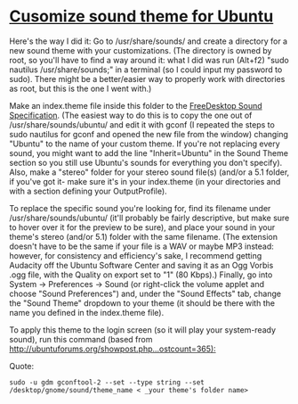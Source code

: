 # [Cusomize sound theme for Ubuntu](http://ubuntuforums.org/showthread.php?t=1325612)

Here's the way I did it: Go to /usr/share/sounds/ and create a directory for a new sound theme with your customizations. (The directory is owned by root, so you'll have to find a way around it: what I did was run (Alt+f2) "sudo nautilus /usr/share/sounds;" in a terminal (so I could input my password to sudo). There might be a better/easier way to properly work with directories as root, but this is the one I went with.)

Make an index.theme file inside this folder to the [FreeDesktop Sound Specification](http://0pointer.de/public/sound-theme-spec.html#background). (The easiest way to do this is to copy the one out of /usr/share/sounds/ubuntu/ and edit it with gconf (I repeated the steps to sudo nautilus for gconf and opened the new file from the window) changing "Ubuntu" to the name of your custom theme. If you're not replacing every sound, you might want to add the line "Inherit=Ubuntu" in the Sound Theme section so you still use Ubuntu's sounds for everything you don't specify). Also, make a "stereo" folder for your stereo sound file(s) (and/or a 5.1 folder, if you've got it- make sure it's in your index.theme (in your directories and with a section defining your OutputProfile).

To replace the specific sound you're looking for, find its filename under /usr/share/sounds/ubuntu/ (it'll probably be fairly descriptive, but make sure to hover over it for the preview to be sure), and place your sound in your theme's stereo (and/or 5.1) folder with the same filename. (The extension doesn't have to be the same if your file is a WAV or maybe MP3 instead: however, for consistency and efficiency's sake, I recommend getting Audacity off the Ubuntu Software Center and saving it as an Ogg Vorbis .ogg file, with the Quality on export set to "1" (80 Kbps).) Finally, go into System -> Preferences -> Sound (or right-click the volume applet and choose "Sound Preferences") and, under the "Sound Effects" tab, change the "Sound Theme" dropdown to your theme (it should be there with the name you defined in the index.theme file).

To apply this theme to the login screen (so it will play your system-ready sound), run this command (based from [http://ubuntuforums.org/showpost.php...ostcount=365):](http://ubuntuforums.org/showpost.php?p=7576112&postcount=365%29:)


Quote:

```
sudo -u gdm gconftool-2 --set --type string --set /desktop/gnome/sound/theme_name < _your theme's folder name>
```

